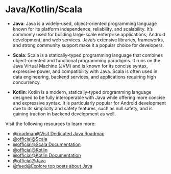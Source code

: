 # Java/Kotlin/Scala

- **Java**: Java is a widely-used, object-oriented programming language known for its platform independence, reliability, and scalability. It’s commonly used for building large-scale enterprise applications, Android development, and web services. Java’s extensive libraries, frameworks, and strong community support make it a popular choice for developers.

- **Scala**: Scala is a statically-typed programming language that combines object-oriented and functional programming paradigms. It runs on the Java Virtual Machine (JVM) and is known for its concise syntax, expressive power, and compatibility with Java. Scala is often used in data engineering, backend services, and applications requiring high concurrency.

- **Kotlin**: Kotlin is a modern, statically-typed programming language designed to be fully interoperable with Java while offering more concise and expressive syntax. It is particularly popular for Android development due to its simplicity and safety features, such as null safety, and is gaining traction in backend development as well.

Visit the following resources to learn more:

- [@roadmap@Visit Dedicated Java Roadmap](https://roadmap.sh/java)
- [@official@Scala](https://www.scala-lang.org/)
- [@official@Scala Documentation](https://docs.scala-lang.org/)
- [@official@Kotlin](https://kotlinlang.org/)
- [@official@Kotlin Documentation](https://kotlinlang.org/docs/home.html)
- [@official@Java](https://www.java.com/)
- [@feed@Explore top posts about Java](https://app.daily.dev/tags/java?ref=roadmapsh)
